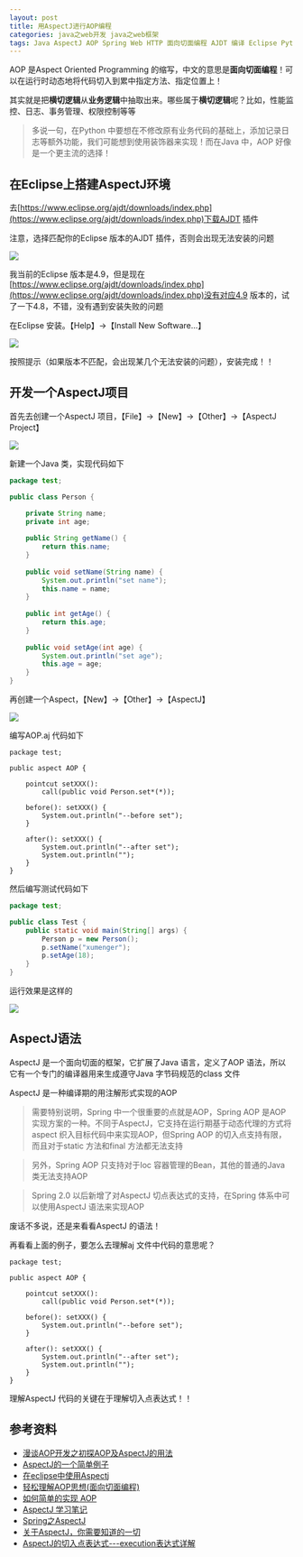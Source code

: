 ```yaml
---
layout: post
title: 用AspectJ进行AOP编程
categories: java之web开发 java之web框架 
tags: Java AspectJ AOP Spring Web HTTP 面向切面编程 AJDT 编译 Eclipse Python 装饰器 装饰器设计模式
---
```


AOP 是Aspect Oriented Programming 的缩写，中文的意思是**面向切面编程**！可以在运行时动态地将代码切入到累中指定方法、指定位置上！

其实就是把**横切逻辑**从**业务逻辑**中抽取出来。哪些属于**横切逻辑**呢？比如，性能监控、日志、事务管理、权限控制等等

>多说一句，在Python 中要想在不修改原有业务代码的基础上，添加记录日志等额外功能，我们可能想到使用装饰器来实现！而在Java 中，AOP 好像是一个更主流的选择！

## 在Eclipse上搭建AspectJ环境

去[https://www.eclipse.org/ajdt/downloads/index.php](https://www.eclipse.org/ajdt/downloads/index.php)下载AJDT 插件

注意，选择匹配你的Eclipse 版本的AJDT 插件，否则会出现无法安装的问题

![](../media/image/2018-12-04/01.png)

我当前的Eclipse 版本是4.9，但是现在[https://www.eclipse.org/ajdt/downloads/index.php](https://www.eclipse.org/ajdt/downloads/index.php)没有对应4.9 版本的，试了一下4.8，不错，没有遇到安装失败的问题

在Eclipse 安装。【Help】->【Install New Software...】

![](../media/image/2018-12-04/02.png)

按照提示（如果版本不匹配，会出现某几个无法安装的问题），安装完成！！

## 开发一个AspectJ项目

首先去创建一个AspectJ 项目，【File】->【New】->【Other】->【AspectJ Project】

![](../media/image/2018-12-04/03.png)

新建一个Java 类，实现代码如下

```java
package test;

public class Person {

    private String name;
    private int age;
    
    public String getName() {
        return this.name;
    }
    
    public void setName(String name) {
        System.out.println("set name");
        this.name = name;
    }
    
    public int getAge() {
        return this.age;
    }
    
    public void setAge(int age) {
        System.out.println("set age");
        this.age = age;
    }
}
```

再创建一个Aspect，【New】->【Other】->【AspectJ】

![](../media/image/2018-12-04/04.png)

编写AOP.aj 代码如下

```aj
package test;

public aspect AOP {
    
    pointcut setXXX():
        call(public void Person.set*(*));
    
    before(): setXXX() {
        System.out.println("--before set");
    }
    
    after(): setXXX() {
        System.out.println("--after set");
        System.out.println("");
    }
}
```

然后编写测试代码如下

```java
package test;

public class Test {
    public static void main(String[] args) {
        Person p = new Person();
        p.setName("xumenger");
        p.setAge(18);
    }
}
```

运行效果是这样的

![](../media/image/2018-12-04/05.png)

## AspectJ语法

AspectJ 是一个面向切面的框架，它扩展了Java 语言，定义了AOP 语法，所以它有一个专门的编译器用来生成遵守Java 字节码规范的class 文件

AspectJ 是一种编译期的用注解形式实现的AOP

>需要特别说明，Spring 中一个很重要的点就是AOP，Spring AOP 是AOP 实现方案的一种。不同于AspectJ，它支持在运行期基于动态代理的方式将aspect 织入目标代码中来实现AOP，但Spring AOP 的切入点支持有限，而且对于static 方法和final 方法都无法支持

>另外，Spring AOP 只支持对于Ioc 容器管理的Bean，其他的普通的Java 类无法支持AOP

>Spring 2.0 以后新增了对AspectJ 切点表达式的支持，在Spring 体系中可以使用AspectJ 语法来实现AOP

废话不多说，还是来看看AspectJ 的语法！

再看看上面的例子，要怎么去理解aj 文件中代码的意思呢？

```aj
package test;

public aspect AOP {
    
    pointcut setXXX():
        call(public void Person.set*(*));
    
    before(): setXXX() {
        System.out.println("--before set");
    }
    
    after(): setXXX() {
        System.out.println("--after set");
        System.out.println("");
    }
}
```

理解AspectJ 代码的关键在于理解切入点表达式！！

## 参考资料

* [漫谈AOP开发之初探AOP及AspectJ的用法](http://www.cnblogs.com/lihuidu/p/5802662.html)
* [AspectJ的一个简单例子](http://yangjunfeng.iteye.com/blog/398028)
* [在eclipse中使用Aspectj](https://blog.csdn.net/u010513756/article/details/51804190)
* [轻松理解AOP思想(面向切面编程)](https://www.cnblogs.com/Wolfmanlq/p/6036019.html)
* [如何简单的实现 AOP](https://blog.csdn.net/kiss_xiaojie/article/details/80380548)
* [AspectJ 学习笔记](https://blog.csdn.net/csdn_terence/article/details/55804421)
* [Spring之AspectJ](https://www.cnblogs.com/wwwwyc/p/6375494.html)
* [关于AspectJ，你需要知道的一切](http://ju.outofmemory.cn/entry/329098)
* [AspectJ的切入点表达式---execution表达式详解](https://blog.csdn.net/corbin_zhang/article/details/80576809)
